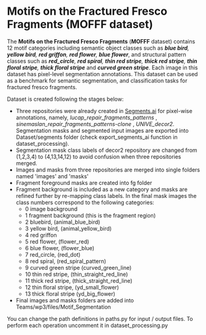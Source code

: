 # Motifs on the Fractured Fresco Fragments (MOFFF dataset)

The **Motifs on the Fractured Fresco Fragments** (**MOFFF** dataset) contains 12 motif categories including semantic 
object classes such as _**blue bird**, **yellow bird**, **red griffon**, **red flower**, **blue flower**_, and structural pattern classes such as _**red_circle**, **red spiral**, 
**thin red stripe**, **thick red stripe**, **thin floral stripe**, **thick floral stripe**_ and _**curved green stripe**_. Each image 
in this dataset has pixel-level segmentation annotations. This dataset can be used as a benchmark for semantic segmentation, 
and classification tasks for fractured fresco fragments. 


Dataset is created following the stages below:

- Three repositories were already created in [Segments.ai](Segments.ai) for pixel-wise annotations, namely, _lucap_repair_fragments_patterns_ , _sinemaslan_repair_fragments_patterns-clone_ , _UNIVE_decor2_. Segmentation masks and segmented input images are exported into Dataset/segments folder (check export_segments_ai function in dataset_processing).
- Segmentation mask class labels of decor2 repository are changed from (1,2,3,4) to (4,13,14,12) to avoid confusion when three repositories merged.
- Images and masks from three repositories are merged into single folders named 'images' and 'masks'
- Fragment foreground masks are created into fg folder
- Fragment background is included as a new category and masks are refined further by re-mapping class labels. In the final mask images the class numbers correspond to the following categories:
  - 0 image background
  - 1 fragment background (this is the fragment region)
  - 2 bluebird, (animal_blue_bird)
  - 3 yellow bird, (animal_yellow_bird)
  - 4 red griffon
  - 5 red flower, (flower_red)
  - 6 blue flower,  (flower_blue)
  - 7 red_circle, (red_dot)
  - 8 red spiral, (red_spiral_pattern)
  - 9 curved green stripe (curved_green_line)
  - 10 thin red stripe, (thin_straight_red_line)
  - 11 thick red stripe,  (thick_straight_red_line)
  - 12 thin floral stripe, (yd_small_flower)
  - 13 thick floral stripe (yd_big_flower)
- Final images and masks folders are added into Teams/wp3/files/Motif_Segmentation


You can change the path definitions in paths.py for input / output files. 
To perform each operation uncomment it in dataset_processing.py